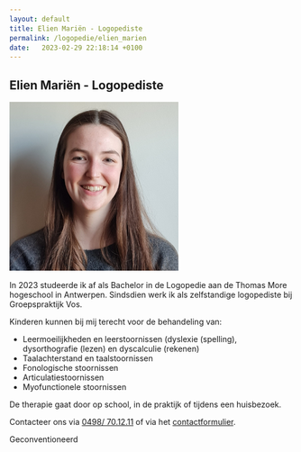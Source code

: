 ```yaml
---
layout: default
title: Elien Mariën - Logopediste 
permalink: /logopedie/elien_marien
date:   2023-02-29 22:18:14 +0100
---
```


## Elien Mariën - Logopediste 

<img src="/assets/img/Elien_SQ.jpg" class="circular--square">

In 2023 studeerde ik af als Bachelor in de Logopedie aan de Thomas More hogeschool in Antwerpen. Sindsdien werk ik als zelfstandige logopediste bij Groepspraktijk Vos.  
  
Kinderen kunnen bij mij terecht voor de behandeling van:  
  
- Leermoeilijkheden en leerstoornissen (dyslexie (spelling), dysorthografie (lezen) en dyscalculie (rekenen)  
- Taalachterstand en taalstoornissen  
- Fonologische stoornissen  
- Articulatiestoornissen  
- Myofunctionele stoornissen  
  
De therapie gaat door op school, in de praktijk of tijdens een huisbezoek.  
    
Contacteer ons via <a href="tel:+32498701211" itemprop="telephone">0498/ 70.12.11</a> of via het [contactformulier](/contact.html).  
  
Geconventioneerd  
  
